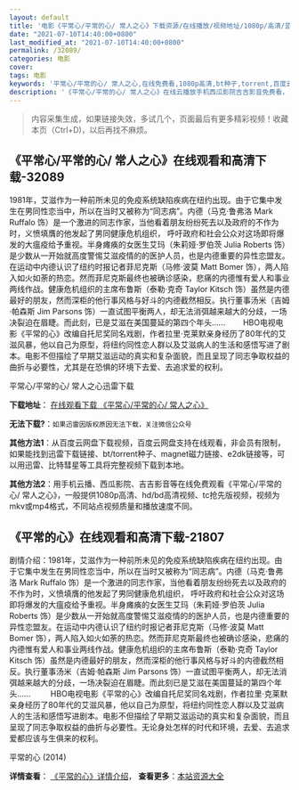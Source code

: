 ```yaml
---
layout: default
title: '电影《平常心/平常的心/ 常人之心》下载资源/在线播放/视频地址/1080p/高清/蓝光'
date: "2021-07-10T14:40:00+0800"
last_modified_at: "2021-07-10T14:40:00+0800"
permalink: /32089/
categories: 电影
cover:
tags: 电影
keywords: '平常心/平常的心/ 常人之心,在线免费看,1080p高清,bt种子,torrent,百度云盘,magnet,磁力链,迅雷下载资源'
description: '《平常心/平常的心/ 常人之心》在线云播放手机西瓜影院吉吉影音免费看，1080p高清bd/hd未删减完整版和tc抢先枪版，mkv/mp4格式，附带bt/torrent种子、magnet/磁力链、百度云盘、网盘资源迅雷下载链接'
---
```


>内容采集生成，如果链接失效，多试几个，页面最后有更多精彩视频！收藏本页（Ctrl+D)，以后再找不麻烦。


## 《平常心/平常的心/ 常人之心》在线观看和高清下载-32089

1981年，艾滋作为一种前所未见的免疫系统缺陷疾病在纽约出现。由于它集中发生在男同性恋当中，所以在当时又被称为“同志病&rdquo;。内德（马克·鲁弗洛 Mark Ruffalo 饰）是一个激进的同志作家，当他看着朋友纷纷死去以及政府的不作为时，义愤填膺的他发起了男同健康危机组织， 呼吁政府和社会公众对这场即将爆发的大瘟疫给予重视。半身瘫痪的女医生艾玛（朱莉娅&middot;罗伯茨 Julia Roberts 饰）是少数从一开始就高度警惕艾滋疫情的的医护人员，也是内德重要的异性恋盟友。在运动中内德认识了纽约时报记者菲尼克斯（马修·波莫 Matt Bomer 饰），两人陷入如火如荼的热恋。然而菲尼克斯最终也被确诊感染，悲痛的内德惟有爱人和事业两线作战。健康危机组织的主席布鲁斯（泰勒·克奇 Taylor Kitsch 饰）虽然是内德最好的朋友，然而深柜的他行事风格与好斗的内德截然相反。执行董事汤米（吉姆·帕森斯 Jim Parsons 饰）一直试图平衡两人，却无法消弭越来越大的分歧，一场决裂迫在眉睫。而此刻，已是艾滋在美国蔓延的第四个年头...... 　　HBO电视电影《平常的心》改编自托尼奖同名戏剧，作者拉里&middot;克莱默亲身经历了80年代的艾滋风暴，他以自己为原型，将纽约同性恋人群以及艾滋病人的生活和感悟写进了剧本。电影不但描绘了早期艾滋运动的真实和复杂面貌，而且呈现了同志争取权益的曲折与必要性，尤其是在恐惧的环境下去爱、去追求爱的权利。<!---剧情end--->


平常心/平常的心/ 常人之心迅雷下载

**下载地址**： [在线观看下载 《平常心/平常的心/ 常人之心》](https://www.993dy.com//vod-detail-id-16584.html) 


**无法下载?**：`如果迅雷因版权原因无法下载，关注微信公众号 `

**其他方法1**：从百度云网盘下载视频，百度云网盘支持在线观看，非会员有限制，如果能找到迅雷下载链接、bt/torrent种子、magnet磁力链接、e2dk链接等，可以用迅雷、比特彗星等工具将完整视频下载到本地。

**其他方法2**：用手机云播、西瓜影院、吉吉影音等在线免费观看《平常心/平常的心/ 常人之心》，一般提供1080p高清、hd/bd高清视频、tc抢先版视频，视频为mkv或mp4格式，不同站点视频质量和播放速度不同。


## 《平常的心》在线观看和高清下载-21807

剧情介绍：1981年，艾滋作为一种前所未见的免疫系统缺陷疾病在纽约出现。由于它集中发生在男同性恋当中，所以在当时又被称为“同志病”。内德（马克·鲁弗洛 Mark Ruffalo 饰）是一个激进的同志作家，当他看着朋友纷纷死去以及政府的不作为时，义愤填膺的他发起了男同健康危机组织， 呼吁政府和社会公众对这场即将爆发的大瘟疫给予重视。半身瘫痪的女医生艾玛（朱莉娅·罗伯茨 Julia Roberts 饰）是少数从一开始就高度警惕艾滋疫情的的医护人员，也是内德重要的异性恋盟友。在运动中内德认识了纽约时报记者菲尼克斯（马修·波莫 Matt Bomer 饰），两人陷入如火如荼的热恋。然而菲尼克斯最终也被确诊感染，悲痛的内德惟有爱人和事业两线作战。健康危机组织的主席布鲁斯（泰勒·克奇 Taylor Kitsch 饰）虽然是内德最好的朋友，然而深柜的他行事风格与好斗的内德截然相反。执行董事汤米（吉姆·帕森斯 Jim Parsons 饰）一直试图平衡两人，却无法消弭越来越大的分歧，一场决裂迫在眉睫。而此刻已是艾滋在美国蔓延的第四个年头......  　　HBO电视电影《平常的心》改编自托尼奖同名戏剧，作者拉里·克莱默亲身经历了80年代的艾滋风暴，他以自己为原型，将纽约同性恋人群以及艾滋病人的生活和感悟写进剧本。电影不但描绘了早期艾滋运动的真实和复杂面貌，而且呈现了同志争取权益的曲折与必要性。无论身处怎样的时代和环境，去爱、去追求爱都应该与生俱来的权利。


平常的心 (2014)

**详情查看**： [《平常的心》详情介绍](/movie/21807/)， **查看更多**：[本站资源大全](/movie/t/all/)


